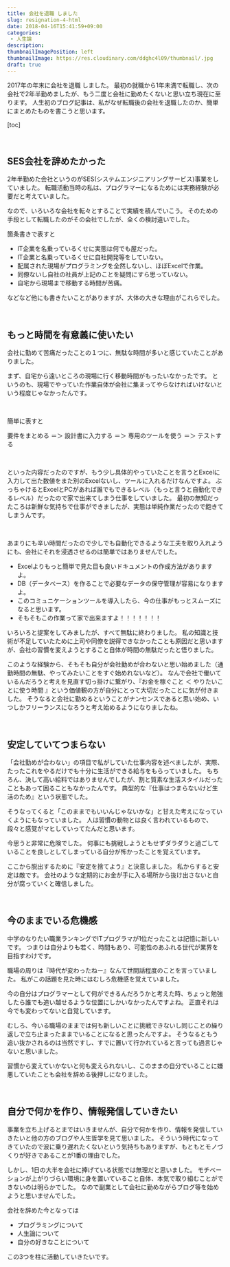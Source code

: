 ```yaml
---
title: 会社を退職 しました
slug: resignation-4-html
date: 2018-04-16T15:41:59+09:00
categories: 
 - 人生論
description: 
thumbnailImagePosition: left
thumbnailImage: https://res.cloudinary.com/ddghc4l09/thumbnail/.jpg
draft: true
---
```


<!--more-->

2017年の年末に会社を退職 しました。
最初の就職から1年未満で転職し、次の会社で2年半勤めましたが、もう二度と会社に勤めたくないと思い立ち現在に至ります。
人生初のブログ記事は、私がなぜ転職後の会社を退職したのか、簡単にまとめたものを書こうと思います。

[toc]

&nbsp;

<!--more-->
<h2>SES会社を辞めたかった</h2>
2年半勤めた会社というのがSES(システムエンジニアリングサービス)事業をしていました。
転職活動当時の私は、プログラマーになるためには実務経験が必要だと考えていました。

なので、いろいろな会社を転々とすることで実績を積んでいこう。
そのための手段として転職したのがその会社でしたが、全くの検討違いでした。

箇条書きで表すと
<ul>
 	<li>IT企業を名乗っているくせに実態は何でも屋だった。</li>
 	<li>IT企業と名乗っているくせに自社開発等をしていない。</li>
 	<li>配属された現場がプログラミングを全然しないし、ほぼExcelで作業。</li>
 	<li>同僚ないし自社の社員が上記のことを疑問にすら思っていない。</li>
 	<li>自宅から現場まで移動する時間が苦痛。</li>
</ul>
などなど他にも書きたいことがありますが、大体の大きな理由がこれらでした。

&nbsp;
<h2>もっと時間を有意義に使いたい</h2>
会社に勤めて苦痛だったことの１つに、無駄な時間が多いと感じていたことがありました。

まず、自宅から遠いところの現場に行く移動時間がもったいなかったです。
というのも、現場でやっていた作業自体が会社に集まってやらなければいけないという程度じゃなかったんです。

&nbsp;

簡単に表すと

要件をまとめる ＝＞ 設計書に入力する ＝＞ 専用のツールを使う ＝＞ テストする

&nbsp;

といった内容だったのですが、もう少し具体的やっていたことを言うとExcelに入力して出た数値をまた別のExcelないし、ツールに入れるだけなんですよ。
ぶっちゃけるとExcelとPCがあれば誰でもできるレベル（もっと言うと自動化できるレベル）だったので家で出来てしまう仕事をしていました。
最初の無知だったころは新鮮な気持ちで仕事ができましたが、実態は単純作業だったので飽きてしまうんです。

&nbsp;

あまりにも辛い時間だったので少しでも自動化できるような工夫を取り入れようにも、会社にそれを浸透させるのは簡単ではありませんでした。
<ul>
 	<li>Excelよりもっと簡単で見た目も良いドキュメントの作成方法がありますよ。</li>
 	<li>DB（データベース）を作ることで必要なデータの保守管理が容易になりますよ。</li>
 	<li>このコミュニケーションツールを導入したら、今の仕事がもっとスムーズになると思います。</li>
 	<li>そもそもこの作業って家で出来ますよ！！！！！！！</li>
</ul>
いろいろと提案をしてみましたが、すべて無駄に終わりました。
私の知識と技術が不足していたために上司や同僚を説得できなかったことも原因だと思いますが、会社の習慣を変えようとすること自体が時間の無駄だったと悟りました。

このような経験から、そもそも自分が会社勤めが合わないと思い始めました（通勤時間の無駄、やってみたいことをすぐ始めれないなど）。
なんで会社で働いているんだろうと考えを見直す切っ掛けに繋がり、『お金を稼ぐこと ＜ やりたいことに使う時間 』という価値観の方が自分にとって大切だったことに気が付きました。
そうなると会社に勤めるということがナンセンスであると思い始め、いつしかフリーランスになろうと考え始めるようになりましたね。

&nbsp;
<h2>安定していてつまらない</h2>
「会社勤めが合わない」の項目で私がしていた仕事内容を述べましたが、実際、たったこれをやるだけでも十分に生活ができる給与をもらっていました。
もちろん、決して高い給料ではありませんでしたが、割と質素な生活スタイルだったこともあって困ることもなかったんです。
典型的な『仕事はつまらないけど生活のため』という状態でした。

そうなってくると「このままでもいいんじゃないかな」と甘えた考えになっていくようにもなっていました。
人は習慣の動物とは良く言われているもので、段々と感覚がマヒしていってたんだと思います。

今思うと非常に危険でした。
何事にも挑戦しようともせずダラダラと過ごしていることを良しとしてしまっている自分が怖かったことを覚えています。

ここから脱出するために『安定を捨てよう』と決意しました。
私からすると安定は敵です。
会社のような定期的にお金が手に入る場所から抜け出さないと自分が腐っていくと確信しました。

&nbsp;
<h2>今のままでいる危機感</h2>
中学のなりたい職業ランキングでITプログラマが1位だったことは記憶に新しいです。
つまりは自分よりも若く、時間もあり、可能性のあふれる世代が業界を目指すわけです。

職場の周りは『時代が変わったねー』なんて世間話程度のことを言っていました。
私がこの話題を見た時にはむしろ危機感を覚えていました。

今の自分はプログラマーとして何ができるんだろうかと考えた時、ちょっと勉強したら誰でも追い越せるような位置にしかいなかったんですよね。
正直それは今でも変わってないと自覚しています。

むしろ、今いる職場のままでは何も新しいことに挑戦できないし同じことの繰り返しで立ち止まったままでいることになると思ったんですよ。
そうなるともう追い抜かされるのは当然ですし、すでに置いて行かれていると言っても過言じゃないと思いました。

習慣から変えていかないと何も変えられないし、このままの自分でいることに嫌悪していたことも会社を辞める後押しになりました。

&nbsp;
<h2>自分で何かを作り、情報発信していきたい</h2>
事業を立ち上げるとまではいきませんが、自分で何かを作り、情報を発信していきたいと他の方のブログや人生哲学を見て思いました。
そういう時代になってきていたので波に乗り遅れたくないという気持ちもありますが、もともとモノづくりが好きであることが1番の理由でした。

しかし、1日の大半を会社に捧げている状態では無理だと思いました。
モチベーションが上がりづらい環境に身を置いていること自体、本気で取り組むことができないのは明らかでした。
なので副業として会社に勤めながらブログ等を始めようと思いませんでした。

会社を辞めた今となっては
<ul>
 	<li>プログラミングについて</li>
 	<li>人生論について</li>
 	<li>自分の好きなことについて</li>
</ul>
この3つを柱に活動していきたいです。
